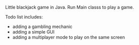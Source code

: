 Little blackjack game in Java.
Run Main classs to play a game.

Todo list includes:
- adding a gambling mechanic
- adding a simple GUI
- adding a multiplayer mode to play on the same screen
